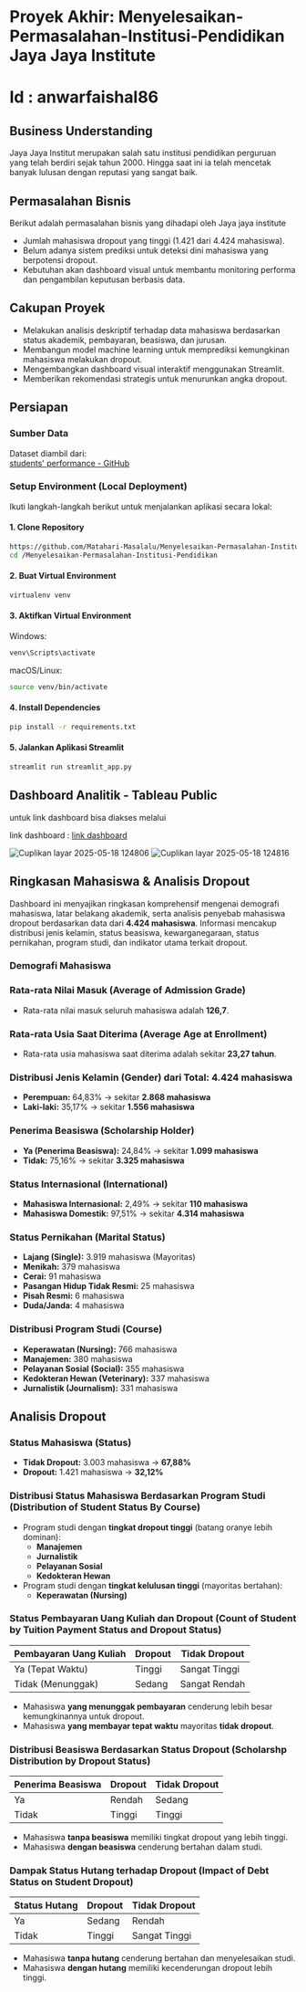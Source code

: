# Proyek Akhir: Menyelesaikan-Permasalahan-Institusi-Pendidikan Jaya Jaya Institute
# Id : anwarfaishal86

## Business Understanding
Jaya Jaya Institut merupakan salah satu institusi pendidikan perguruan yang telah berdiri sejak tahun 2000. Hingga saat ini ia telah mencetak banyak lulusan dengan reputasi yang sangat baik.

## Permasalahan Bisnis
Berikut adalah permasalahan bisnis yang dihadapi oleh Jaya jaya institute

- Jumlah mahasiswa dropout yang tinggi (1.421 dari 4.424 mahasiswa).
- Belum adanya sistem prediksi untuk deteksi dini mahasiswa yang berpotensi dropout.
- Kebutuhan akan dashboard visual untuk membantu monitoring performa dan pengambilan keputusan berbasis data.

## Cakupan Proyek
- Melakukan analisis deskriptif terhadap data mahasiswa berdasarkan status akademik, pembayaran, beasiswa, dan jurusan.
- Membangun model machine learning untuk memprediksi kemungkinan mahasiswa melakukan dropout.
- Mengembangkan dashboard visual interaktif menggunakan Streamlit.
- Memberikan rekomendasi strategis untuk menurunkan angka dropout.

## Persiapan

### Sumber Data
Dataset diambil dari:  
[students' performance - GitHub](https://github.com/dicodingacademy/dicoding_dataset/blob/main/students_performance/data.csv)

### Setup Environment (Local Deployment)

Ikuti langkah-langkah berikut untuk menjalankan aplikasi secara lokal:

#### 1. Clone Repository
```bash
https://github.com/Matahari-Masalalu/Menyelesaikan-Permasalahan-Institusi-Pendidikan.git
cd /Menyelesaikan-Permasalahan-Institusi-Pendidikan
```

#### 2. Buat Virtual Environment
```bash
virtualenv venv
```

#### 3. Aktifkan Virtual Environment
Windows:
```bash
venv\Scripts\activate
```
macOS/Linux:
```bash
source venv/bin/activate
```

#### 4. Install Dependencies
```bash
pip install -r requirements.txt
```

#### 5. Jalankan Aplikasi Streamlit
```bash
streamlit run streamlit_app.py
```

## Dashboard Analitik - Tableau Public
untuk link dashboard bisa diakses melalui

link dashboard : [link dashboard](https://public.tableau.com/views/Book3_17472601956340/Dashboard1?:language=en-US&publish=yes&:sid=&:redirect=auth&:display_count=n&:origin=viz_share_link)

![Cuplikan layar 2025-05-18 124806](https://github.com/user-attachments/assets/0cc381a2-6334-4ac2-82a8-75eb86a015ad)
![Cuplikan layar 2025-05-18 124816](https://github.com/user-attachments/assets/61ce5e0a-7d46-4d1b-a02e-1d9b7371ac61)

## Ringkasan Mahasiswa & Analisis Dropout
Dashboard ini menyajikan ringkasan komprehensif mengenai demografi mahasiswa, latar belakang akademik, serta analisis penyebab mahasiswa dropout berdasarkan data dari **4.424 mahasiswa**. Informasi mencakup distribusi jenis kelamin, status beasiswa, kewarganegaraan, status pernikahan, program studi, dan indikator utama terkait dropout.


### Demografi Mahasiswa

### Rata-rata Nilai Masuk (Average of Admission Grade)
- Rata-rata nilai masuk seluruh mahasiswa adalah **126,7**.

### Rata-rata Usia Saat Diterima (Average Age at Enrollment)
- Rata-rata usia mahasiswa saat diterima adalah sekitar **23,27 tahun**.

### Distribusi Jenis Kelamin (Gender) dari Total: 4.424 mahasiswa
- **Perempuan:** 64,83% → sekitar **2.868 mahasiswa**
- **Laki-laki:** 35,17% → sekitar **1.556 mahasiswa**

### Penerima Beasiswa (Scholarship Holder)
- **Ya (Penerima Beasiswa):** 24,84% → sekitar **1.099 mahasiswa**
- **Tidak:** 75,16% → sekitar **3.325 mahasiswa**

### Status Internasional (International)
- **Mahasiswa Internasional:** 2,49% → sekitar **110 mahasiswa**
- **Mahasiswa Domestik:** 97,51% → sekitar **4.314 mahasiswa**

### Status Pernikahan (Marital Status)
- **Lajang (Single):** 3.919 mahasiswa (Mayoritas)
- **Menikah:** 379 mahasiswa
- **Cerai:** 91 mahasiswa
- **Pasangan Hidup Tidak Resmi:** 25 mahasiswa
- **Pisah Resmi:** 6 mahasiswa
- **Duda/Janda:** 4 mahasiswa

### Distribusi Program Studi (Course)
- **Keperawatan (Nursing):** 766 mahasiswa
- **Manajemen:** 380 mahasiswa
- **Pelayanan Sosial (Social):** 355 mahasiswa
- **Kedokteran Hewan (Veterinary):** 337 mahasiswa
- **Jurnalistik (Journalism):** 331 mahasiswa

## Analisis Dropout

### Status Mahasiswa (Status)
- **Tidak Dropout:** 3.003 mahasiswa → **67,88%**
- **Dropout:** 1.421 mahasiswa → **32,12%**

### Distribusi Status Mahasiswa Berdasarkan Program Studi (Distribution of Student Status By Course)
- Program studi dengan **tingkat dropout tinggi** (batang oranye lebih dominan):
  - **Manajemen**
  - **Jurnalistik**
  - **Pelayanan Sosial**
  - **Kedokteran Hewan**
- Program studi dengan **tingkat kelulusan tinggi** (mayoritas bertahan):
  - **Keperawatan (Nursing)**

### Status Pembayaran Uang Kuliah dan Dropout (Count of Student by Tuition Payment Status and Dropout Status)

| Pembayaran Uang Kuliah | Dropout | Tidak Dropout |
|------------------------|---------|---------------|
| Ya (Tepat Waktu)       | Tinggi  | Sangat Tinggi |
| Tidak (Menunggak)      | Sedang  | Sangat Rendah |

- Mahasiswa **yang menunggak pembayaran** cenderung lebih besar kemungkinannya untuk dropout.
- Mahasiswa **yang membayar tepat waktu** mayoritas **tidak dropout**.

### Distribusi Beasiswa Berdasarkan Status Dropout (Scholarshp Distribution by Dropout Status)

| Penerima Beasiswa | Dropout | Tidak Dropout |
|-------------------|---------|---------------|
| Ya                | Rendah  | Sedang        |
| Tidak             | Tinggi  | Tinggi        |

- Mahasiswa **tanpa beasiswa** memiliki tingkat dropout yang lebih tinggi.
- Mahasiswa **dengan beasiswa** cenderung bertahan dalam studi.

### Dampak Status Hutang terhadap Dropout (Impact of Debt Status on Student Dropout)

| Status Hutang | Dropout | Tidak Dropout |
|---------------|---------|---------------|
| Ya            | Sedang  | Rendah        |
| Tidak         | Tinggi  | Sangat Tinggi |

- Mahasiswa **tanpa hutang** cenderung bertahan dan menyelesaikan studi.
- Mahasiswa **dengan hutang** memiliki kecenderungan dropout lebih tinggi.
